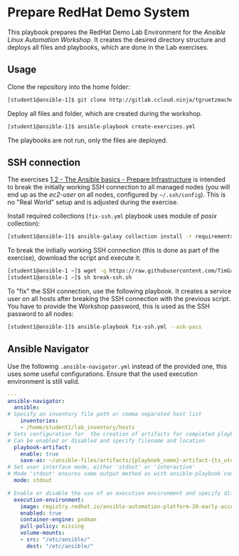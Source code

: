 # Prepare RedHat Demo System

This playbook prepares the RedHat Demo Lab Environment for the _Ansible Linux Automation Workshop_.
It creates the desired directory structure and deploys all files and playbooks, which are done in the Lab exercises.

## Usage

Clone the repository into the home folder:

```bash
[student1@ansible-1]$ git clone http://gitlab.ccloud.ninja/tgruetzmacher/prepare-redhat-demo-system.git
```

Deploy all files and folder, which are created during the workshop.

```bash
[student1@ansible-1]$ ansible-playbook create-exercises.yml
```

The playbooks are not run, only the files are deployed.

## SSH connection

The exercises [1.2 - The Ansible basics - Prepare Infrastructure](https://timgrt.github.io/Ansible-Workshop-Exercises/day1/ansible-core/ansible-core-basics/#step-1-prepare-infrastructure) is intended to break the initially working SSH connection to all managed nodes (you will end up as the *ec2-user* on all nodes, configured by `~/.ssh/config`). This is no "Real World" setup and is adjusted during the exercise.

Install required collections (`fix-ssh.yml` playbook uses module of *posix* collection):

```bash
[student1@ansible-1]$ ansible-galaxy collection install -r requirements.yml
```

To break the initially working SSH connection (this is done as part of the exercise), download the script and execute it:

```bash
[student1@ansible-1 ~]$ wget -q https://raw.githubusercontent.com/TimGrt/prepare-redhat-demo-system/master/break-ssh.sh
[student1@ansible-1 ~]$ sh break-ssh.sh 
```

To "fix" the SSH connection, use the following playbook. It creates a service user on all hosts after breaking the SSH connection with the previous script. You have to provide the Workshop password, this is used as the SSH password to all nodes:

```bash
[student1@ansible-1]$ ansible-playbook fix-ssh.yml --ask-pass
```

## Ansible Navigator

Use the following `.ansible-navigator.yml` instead of the provided one, this uses some useful configurations. Ensure that the used execution environment is still valid.

```yaml
---
ansible-navigator:
  ansible:
# Specify an inventory file path or comma separated host list
    inventories:
    - /home/student1/lab_inventory/hosts
# Sets configuration for  the creation of artifacts for completed playbooks.
# Can be enabled or disabled and specify filename and location
  playbook-artifact:
    enable: true
    save-as: ~/ansible-files/artifacts/{playbook_name}-artifact-{ts_utc}.json
# Set user interface mode, either 'stdout' or 'interactive'
# Mode 'stdout' ensures same output method as with ansible-playbook command
  mode: stdout

# Enable or disable the use of an execution environment and specify different options
  execution-environment:
    image: registry.redhat.io/ansible-automation-platform-20-early-access/ee-supported-rhel8:2.0.0
    enabled: true
    container-engine: podman
    pull-policy: missing
    volume-mounts:
    - src: "/etc/ansible/"
      dest: "/etc/ansible/"
```
